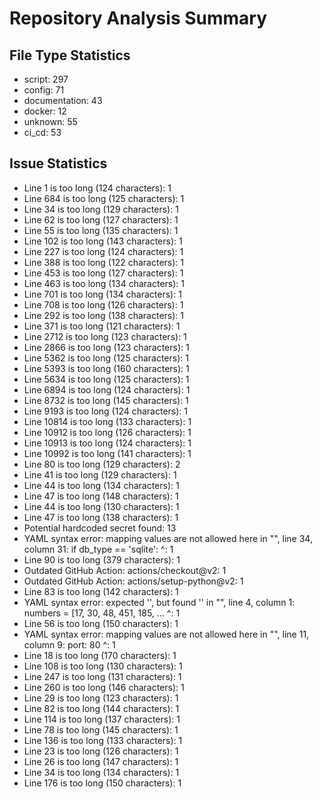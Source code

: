 # Repository Analysis Summary

## File Type Statistics

- script: 297
- config: 71
- documentation: 43
- docker: 12
- unknown: 55
- ci_cd: 53

## Issue Statistics

- Line 1 is too long (124 characters): 1
- Line 684 is too long (125 characters): 1
- Line 34 is too long (129 characters): 1
- Line 62 is too long (127 characters): 1
- Line 55 is too long (135 characters): 1
- Line 102 is too long (143 characters): 1
- Line 227 is too long (124 characters): 1
- Line 388 is too long (122 characters): 1
- Line 453 is too long (127 characters): 1
- Line 463 is too long (134 characters): 1
- Line 701 is too long (134 characters): 1
- Line 708 is too long (126 characters): 1
- Line 292 is too long (138 characters): 1
- Line 371 is too long (121 characters): 1
- Line 2712 is too long (123 characters): 1
- Line 2866 is too long (123 characters): 1
- Line 5362 is too long (125 characters): 1
- Line 5393 is too long (160 characters): 1
- Line 5634 is too long (125 characters): 1
- Line 6894 is too long (124 characters): 1
- Line 8732 is too long (145 characters): 1
- Line 9193 is too long (124 characters): 1
- Line 10814 is too long (133 characters): 1
- Line 10912 is too long (126 characters): 1
- Line 10913 is too long (124 characters): 1
- Line 10992 is too long (141 characters): 1
- Line 80 is too long (129 characters): 2
- Line 41 is too long (129 characters): 1
- Line 44 is too long (134 characters): 1
- Line 47 is too long (148 characters): 1
- Line 44 is too long (130 characters): 1
- Line 47 is too long (138 characters): 1
- Potential hardcoded secret found: 13
- YAML syntax error: mapping values are not allowed here
  in "<unicode string>", line 34, column 31:
            if db_type == 'sqlite':
                                  ^: 1
- Line 90 is too long (379 characters): 1
- Outdated GitHub Action: actions/checkout@v2: 1
- Outdated GitHub Action: actions/setup-python@v2: 1
- Line 83 is too long (142 characters): 1
- YAML syntax error: expected '<document start>', but found '<scalar>'
  in "<unicode string>", line 4, column 1:
    numbers = [17, 30, 48, 451, 185, ... 
    ^: 1
- Line 56 is too long (150 characters): 1
- YAML syntax error: mapping values are not allowed here
  in "<unicode string>", line 11, column 9:
        port: 80
            ^: 1
- Line 18 is too long (170 characters): 1
- Line 108 is too long (130 characters): 1
- Line 247 is too long (131 characters): 1
- Line 260 is too long (146 characters): 1
- Line 29 is too long (123 characters): 1
- Line 82 is too long (144 characters): 1
- Line 114 is too long (137 characters): 1
- Line 78 is too long (145 characters): 1
- Line 136 is too long (133 characters): 1
- Line 23 is too long (126 characters): 1
- Line 26 is too long (147 characters): 1
- Line 34 is too long (134 characters): 1
- Line 176 is too long (150 characters): 1

